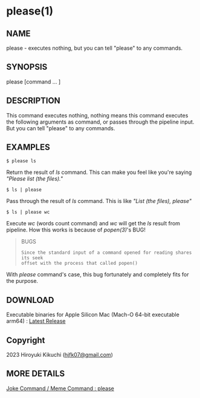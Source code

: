 # please(1)

## NAME
  please - executes nothing, but you can tell "please" to any commands.

## SYNOPSIS
  please [command ... ]
  
## DESCRIPTION
  This command executes nothing, nothing means this command executes the following arguments as command, or passes through the pipeline input.
  But you can tell "please" to any commands.

## EXAMPLES
    $ please ls
  
  Return the result of *ls* command. This can make you feel like you're saying *"Please list (the files)."*

    $ ls | please
  
  Pass through the result of *ls* command. This is like *"List (the files), please"*
  

    $ ls | please wc
  
  Execute *wc* (words count command) and *wc* will get the *ls* result from pipeline.
  How this works is because of *popen(3)*'s BUG!

  >   BUGS
  >
  >     Since the standard input of a command opened for reading shares its seek
  >     offset with the process that called popen()

  With *please* command's case, this bug fortunately and completely fits for the purpose.
  
## DOWNLOAD
  Executable binaries
    for Apple Silicon Mac (Mach-O 64-bit executable arm64) : <a id="raw-url" href="https://github.com/Hiro07/please/releases/latest">Latest Release</a>

## Copyright
  2023 Hiroyuki Kikuchi (hjfk07@gmail.com)

## MORE DETAILS
  <a href="https://hilog07.blogspot.com/2022/02/blog-post.html">Joke Command / Meme Command : please
</a>
